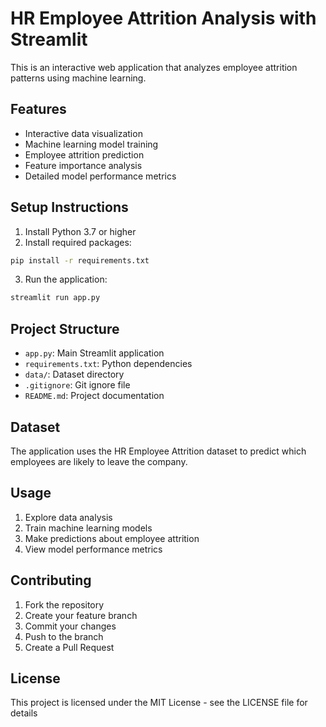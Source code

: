 # HR Employee Attrition Analysis with Streamlit

This is an interactive web application that analyzes employee attrition patterns using machine learning.

## Features
- Interactive data visualization
- Machine learning model training
- Employee attrition prediction
- Feature importance analysis
- Detailed model performance metrics

## Setup Instructions

1. Install Python 3.7 or higher
2. Install required packages:
```bash
pip install -r requirements.txt
```

3. Run the application:
```bash
streamlit run app.py
```

## Project Structure
- `app.py`: Main Streamlit application
- `requirements.txt`: Python dependencies
- `data/`: Dataset directory
- `.gitignore`: Git ignore file
- `README.md`: Project documentation

## Dataset
The application uses the HR Employee Attrition dataset to predict which employees are likely to leave the company.

## Usage
1. Explore data analysis
2. Train machine learning models
3. Make predictions about employee attrition
4. View model performance metrics

## Contributing
1. Fork the repository
2. Create your feature branch
3. Commit your changes
4. Push to the branch
5. Create a Pull Request

## License
This project is licensed under the MIT License - see the LICENSE file for details
